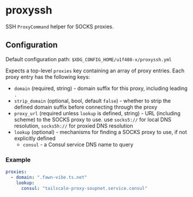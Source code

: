 # proxyssh

SSH `ProxyCommand` helper for SOCKS proxies.

## Configuration

Default configuration path: `$XDG_CONFIG_HOME/u1f408-x/proxyssh.yml`

Expects a top-level `proxies` key containing an array of proxy entries.
Each proxy entry has the following keys:

- `domain` (required, string) - domain suffix for this proxy, including leading `.`
- `strip_domain` (optional, bool, default `false`) - whether to strip the defined domain suffix before connecting through the proxy
- `proxy_url` (required unless `lookup` is defined, string) - URL (including scheme) to the SOCKS proxy to use. use `socks5://` for local DNS resolution, `socks5h://` for proxied DNS resolution
- `lookup` (optional) - mechanisms for finding a SOCKS proxy to use, if not explicitly defined
    - `consul` - a Consul service DNS name to query

### Example

```yaml
proxies:
  - domain: ".fawn-vibe.ts.net"
    lookup:
      consul: "tailscale-proxy-soupnet.service.consul"
```
